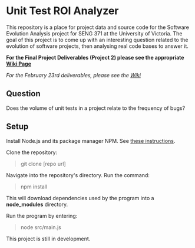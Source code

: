 # Unit Test ROI Analyzer
This repository is a place for project data and source code for the Software Evolution Analysis project for SENG 371 at the University of Victoria. The goal of this project is to come up with an interesting question related to the evolution of software projects, then analysing real code bases to answer it.

**For the Final Project Deliverables (Project 2) please see the appropriate [Wiki Page](https://github.com/gregnr/SoftwareEvolutionAnalysis/wiki/Project-2-Report)**

*For the February 23rd deliverables, please see the [Wiki](https://github.com/gregnr/SoftwareEvolutionAnalysis/wiki)*

## Question
Does the volume of unit tests in a project relate to the frequency of bugs?


## Setup
Install Node.js and its package manager NPM. See [these instructions](https://github.com/joyent/node/wiki/Installing-Node.js-via-package-manager).

Clone the repository:
> git clone [repo url]

Navigate into the repository's directory. Run the command:
> npm install

This will download dependencies used by the program into a **node_modules** directory.

Run the program by entering:
> node src/main.js

This project is still in development.
